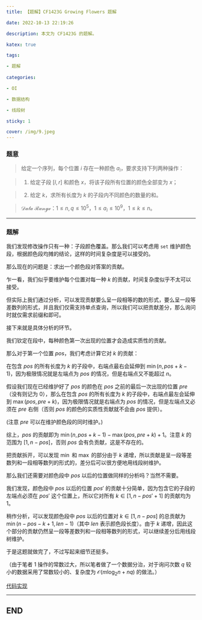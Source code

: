 ```yaml
---
title: 【题解】CF1423G Growing Flowers 题解

date: 2022-10-13 22:19:26

description: 本文为 CF1423G 的题解。

katex: true

tags:

- 题解
 
categories: 

- OI

- 数据结构

- 线段树

sticky: 1

cover: /img/9.jpeg
---
```


### 题意

> 给定一个序列，每个位置 $i$ 存在一种颜色 $a_i$，要求支持下列两种操作：

> 1. 给定子段 $[l, r]$ 和颜色 $x$，将该子段所有位置的颜色全部变为 $x$；

> 2. 给定 $k$，求所有长度为 $k$ 的子段内不同颜色的数量的和。

> $\mathcal{Data~Range}$：$1 \le n, q \le 10^5$，$1 \le a_i \le 10^9$，$1 \le k \le n$。

------

### 题解

我们发现修改操作只有一种：子段颜色覆盖。那么我们可以考虑用 $\texttt{set}$ 维护颜色段，根据颜色段均摊的结论，这样的时间复杂度是可以接受的。

那么现在的问题是：求出一个颜色段对答案的贡献。

乍一看，我们似乎要维护每个位置对每一种 $k$ 的贡献，时间复杂度似乎不太可以接受。

但实际上我们通过分析，可以发现贡献要么呈一段相等的数的形式，要么呈一段等差数列的形式，并且我们仅需支持单点查询，所以我们可以把贡献差分，那么询问时就仅需求前缀和即可。

接下来就是具体分析的环节。

我们钦定在段中，每种颜色第一次出现的位置才会造成实质性的贡献。

那么对于第一个位置 $pos$，我们考虑计算它对 $k$ 的贡献：

在包含 $pos$ 的所有长度为 $k$ 的子段中，右端点最右会延伸到 $\min(n, pos + k - 1)$，因为极限情况就是左端点为 $pos$ 的情况，但是右端点又不能超过 $n$。

假设我们现在已经维护好了 $pos$ 的颜色在 $pos$ 之前的最后一次出现的位置 $pre$（没有则记为 $0$），那么在包含 $pos$ 的所有长度为 $k$ 的子段中，右端点最左会延伸到 $\max(pos, pre + k)$，因为极限情况就是右端点为 $pos$ 的情况，但是左端点又必须在 $pre$ 右侧（否则 $pos$ 的颜色的实质性贡献就不会由 $pos$ 提供）。

(注意 $pre$ 可以在维护颜色段的同时维护。)

综上，$pos$ 的贡献即为 $\min(n, pos + k - 1) - \max(pos, pre + k) + 1$。注意 $k$ 的范围为 $[1, n - pos]$，否则 $pos$ 会有负贡献，这是不存在的。

把贡献拆开，可以发现 $\min$ 和 $\max$ 的部分由于 $k$ 递增，所以贡献是呈一段等差数列和一段相等数列的形式的，差分后可以很方便地用线段树维护。

那么我们还需要对颜色段中 $pos$ 以后的位置做同样的分析吗？当然不需要。

我们发现，颜色段中 $pos$ 以后的位置 $pos'$ 的贡献十分简单，因为包含它的子段的左端点必须在 $pos'$ 这个位置上，所以它对所有 $k \in [1, n - pos' + 1]$ 的贡献均为 $1$。

稍作分析，可以发现颜色段中 $pos$ 以后的位置对 $k \in [1, n - pos]$ 的总贡献为 $\min(n - pos - k + 1, len - 1)$（其中 $len$ 表示颜色段长度）。由于 $k$ 递增，因此这个部分的贡献仍然呈一段等差数列和一段相等数列的形式，可以继续差分后用线段树维护。

于是这题就做完了，不过写起来细节还挺多。

（由于笔者 $1$ 操作的常数过大，所以笔者做了一个数据分治，对于询问次数 $q$ 较小的数据采用了常数较小的、复杂度为 $\mathcal{O}(m\log_2 n + nq)$ 的做法。）

[代码实现](https://www.luogu.com.cn/record/74729196)

------

## END